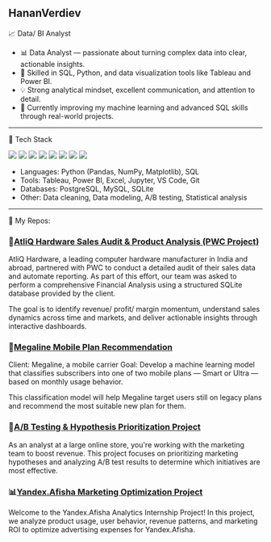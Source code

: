 HananVerdiev
---


📈 Data/ BI Analyst
* 📊 Data Analyst — passionate about turning complex data into clear, actionable insights.
* 🧠 Skilled in SQL, Python, and data visualization tools like Tableau and Power BI.
* 💡 Strong analytical mindset, excellent communication, and attention to detail.
* 🌱 Currently improving my machine learning and advanced SQL skills through real-world projects.
---

🧰 Tech Stack

 <p> <img src="https://img.shields.io/badge/Python-3776AB?style=flat&logo=python&logoColor=white" /> <img src="https://img.shields.io/badge/SQL-003B57?style=flat&logo=databricks&logoColor=white" /> <img src="https://img.shields.io/badge/Tableau-E97627?style=flat&logo=tableau&logoColor=white" /> <img src="https://img.shields.io/badge/Power%20BI-F2C811?style=flat&logo=power-bi&logoColor=black" /> <img src="https://img.shields.io/badge/Excel-217346?style=flat&logo=microsoft-excel&logoColor=white" /> <img src="https://img.shields.io/badge/Jupyter-F37626?style=flat&logo=jupyter&logoColor=white" /> <img src="https://img.shields.io/badge/VS%20Code-007ACC?style=flat&logo=visual-studio-code&logoColor=white" /> <img src="https://img.shields.io/badge/Git-F05032?style=flat&logo=git&logoColor=white" /> </p>
 
- Languages: Python (Pandas, NumPy, Matplotlib), SQL
- Tools: Tableau, Power BI, Excel, Jupyter, VS Code, Git
- Databases: PostgreSQL, MySQL, SQLite
- Other: Data cleaning, Data modeling, A/B testing, Statistical analysis
---

🧰 My Repos:

### 🧠[AtliQ Hardware Sales Audit & Product Analysis (PWC Project)](https://github.com/HananVerdiev/AtliQ-Hardware-Final-Project)
AtliQ Hardware, a leading computer hardware manufacturer in India and abroad, partnered with PWC to conduct a detailed audit of their sales data and automate reporting. As part of this effort, our team was asked to perform a comprehensive Financial Analysis using a structured SQLite database provided by the client.

The goal is to identify revenue/ profit/ margin momentum, understand sales dynamics across time and markets, and deliver actionable insights through interactive dashboards.
### 📱[Megaline Mobile Plan Recommendation](https://github.com/HananVerdiev/Machine-Learning-Project)
Client: Megaline, a mobile carrier
Goal: Develop a machine learning model that classifies subscribers into one of two mobile plans — Smart or Ultra — based on monthly usage behavior.

This classification model will help Megaline target users still on legacy plans and recommend the most suitable new plan for them.
### 🧪[A/B Testing & Hypothesis Prioritization Project](https://github.com/HananVerdiev/A-B-Testing)
As an analyst at a large online store, you're working with the marketing team to boost revenue. This project focuses on prioritizing marketing hypotheses and analyzing A/B test results to determine which initiatives are most effective.
### 📊[Yandex.Afisha Marketing Optimization Project](https://github.com/HananVerdiev/Business-Analytics)
Welcome to the Yandex.Afisha Analytics Internship Project!
In this project, we analyze product usage, user behavior, revenue patterns, and marketing ROI to optimize advertising expenses for Yandex.Afisha.
